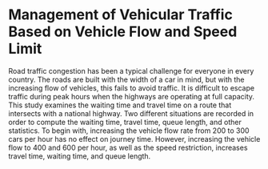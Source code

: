 # Management of Vehicular Traffic Based on Vehicle Flow and Speed Limit
Road traffic congestion has been a typical challenge
for everyone in every country. The roads are built with the width
of a car in mind, but with the increasing flow of vehicles, this
fails to avoid traffic. It is difficult to escape traffic during peak
hours when the highways are operating at full capacity. This
study examines the waiting time and travel time on a route
that intersects with a national highway. Two different situations
are recorded in order to compute the waiting time, travel time,
queue length, and other statistics. To begin with, increasing the
vehicle flow rate from 200 to 300 cars per hour has no effect
on journey time. However, increasing the vehicle flow to 400 and
600 per hour, as well as the speed restriction, increases travel
time, waiting time, and queue length.
